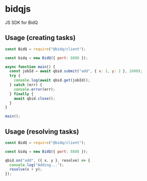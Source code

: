 # bidqjs

JS SDK for BidQ

## Usage (creating tasks)

```js
const BidQ = require("@bidq/client");

const bidq = new BidQ({ port: 8888 });

async function main() {
  const jobId = await qbid.submit("add", { x: 1, y: 2 }, 2000);
  try {
    console.log(await qbid.get(jobId));
  } catch (err) {
    console.error(err);
  } finally {
    await qbid.close();
  }
}

main();
```

## Usage (resolving tasks)

```js
const BidQ = require("@bidq/client");

const bidq = new BidQ({ port: 8888 });

qbid.on("add", ({ x, y }, resolve) => {
  console.log("Adding...");
  resolve(x + y);
});
```
